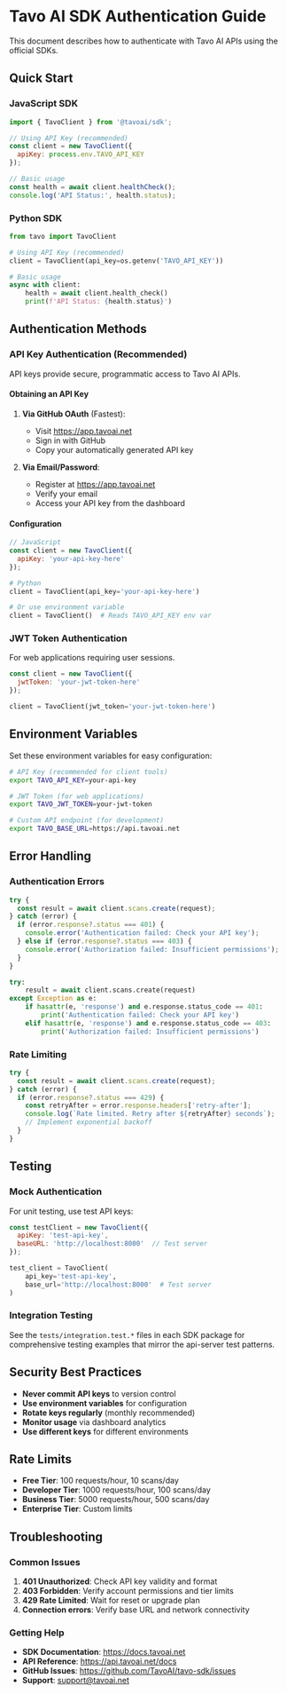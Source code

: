 # Tavo AI SDK Authentication Guide

This document describes how to authenticate with Tavo AI APIs using the official SDKs.

## Quick Start

### JavaScript SDK

```javascript
import { TavoClient } from '@tavoai/sdk';

// Using API Key (recommended)
const client = new TavoClient({
  apiKey: process.env.TAVO_API_KEY
});

// Basic usage
const health = await client.healthCheck();
console.log('API Status:', health.status);
```

### Python SDK

```python
from tavo import TavoClient

# Using API Key (recommended)
client = TavoClient(api_key=os.getenv('TAVO_API_KEY'))

# Basic usage
async with client:
    health = await client.health_check()
    print(f'API Status: {health.status}')
```

## Authentication Methods

### API Key Authentication (Recommended)

API keys provide secure, programmatic access to Tavo AI APIs.

#### Obtaining an API Key

1. **Via GitHub OAuth** (Fastest):
   - Visit https://app.tavoai.net
   - Sign in with GitHub
   - Copy your automatically generated API key

2. **Via Email/Password**:
   - Register at https://app.tavoai.net
   - Verify your email
   - Access your API key from the dashboard

#### Configuration

```javascript
// JavaScript
const client = new TavoClient({
  apiKey: 'your-api-key-here'
});
```

```python
# Python
client = TavoClient(api_key='your-api-key-here')

# Or use environment variable
client = TavoClient()  # Reads TAVO_API_KEY env var
```

### JWT Token Authentication

For web applications requiring user sessions.

```javascript
const client = new TavoClient({
  jwtToken: 'your-jwt-token-here'
});
```

```python
client = TavoClient(jwt_token='your-jwt-token-here')
```

## Environment Variables

Set these environment variables for easy configuration:

```bash
# API Key (recommended for client tools)
export TAVO_API_KEY=your-api-key

# JWT Token (for web applications)
export TAVO_JWT_TOKEN=your-jwt-token

# Custom API endpoint (for development)
export TAVO_BASE_URL=https://api.tavoai.net
```

## Error Handling

### Authentication Errors

```javascript
try {
  const result = await client.scans.create(request);
} catch (error) {
  if (error.response?.status === 401) {
    console.error('Authentication failed: Check your API key');
  } else if (error.response?.status === 403) {
    console.error('Authorization failed: Insufficient permissions');
  }
}
```

```python
try:
    result = await client.scans.create(request)
except Exception as e:
    if hasattr(e, 'response') and e.response.status_code == 401:
        print('Authentication failed: Check your API key')
    elif hasattr(e, 'response') and e.response.status_code == 403:
        print('Authorization failed: Insufficient permissions')
```

### Rate Limiting

```javascript
try {
  const result = await client.scans.create(request);
} catch (error) {
  if (error.response?.status === 429) {
    const retryAfter = error.response.headers['retry-after'];
    console.log(`Rate limited. Retry after ${retryAfter} seconds`);
    // Implement exponential backoff
  }
}
```

## Testing

### Mock Authentication

For unit testing, use test API keys:

```javascript
const testClient = new TavoClient({
  apiKey: 'test-api-key',
  baseURL: 'http://localhost:8000'  // Test server
});
```

```python
test_client = TavoClient(
    api_key='test-api-key',
    base_url='http://localhost:8000'  # Test server
)
```

### Integration Testing

See the `tests/integration.test.*` files in each SDK package for comprehensive testing examples that mirror the api-server test patterns.

## Security Best Practices

- **Never commit API keys** to version control
- **Use environment variables** for configuration
- **Rotate keys regularly** (monthly recommended)
- **Monitor usage** via dashboard analytics
- **Use different keys** for different environments

## Rate Limits

- **Free Tier**: 100 requests/hour, 10 scans/day
- **Developer Tier**: 1000 requests/hour, 100 scans/day
- **Business Tier**: 5000 requests/hour, 500 scans/day
- **Enterprise Tier**: Custom limits

## Troubleshooting

### Common Issues

1. **401 Unauthorized**: Check API key validity and format
2. **403 Forbidden**: Verify account permissions and tier limits
3. **429 Rate Limited**: Wait for reset or upgrade plan
4. **Connection errors**: Verify base URL and network connectivity

### Getting Help

- **SDK Documentation**: https://docs.tavoai.net
- **API Reference**: https://api.tavoai.net/docs
- **GitHub Issues**: https://github.com/TavoAI/tavo-sdk/issues
- **Support**: support@tavoai.net